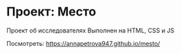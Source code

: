 # Проект: Место

Проект об исследователях
Выполнен на HTML, CSS и JS 

Посмотреть: https://annapetrova947.github.io/mesto/
